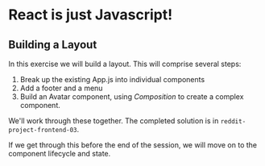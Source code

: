 # React is just Javascript!

## Building a Layout
In this exercise we will build a layout. This will comprise several steps:

1. Break up the existing App.js into individual components
2. Add a footer and a menu
3. Build an Avatar component, using *Composition* to create a complex component.

We'll work through these together. The completed solution is in `reddit-project-frontend-03`.

If we get through this before the end of the session, we will move on to the component lifecycle and state.
